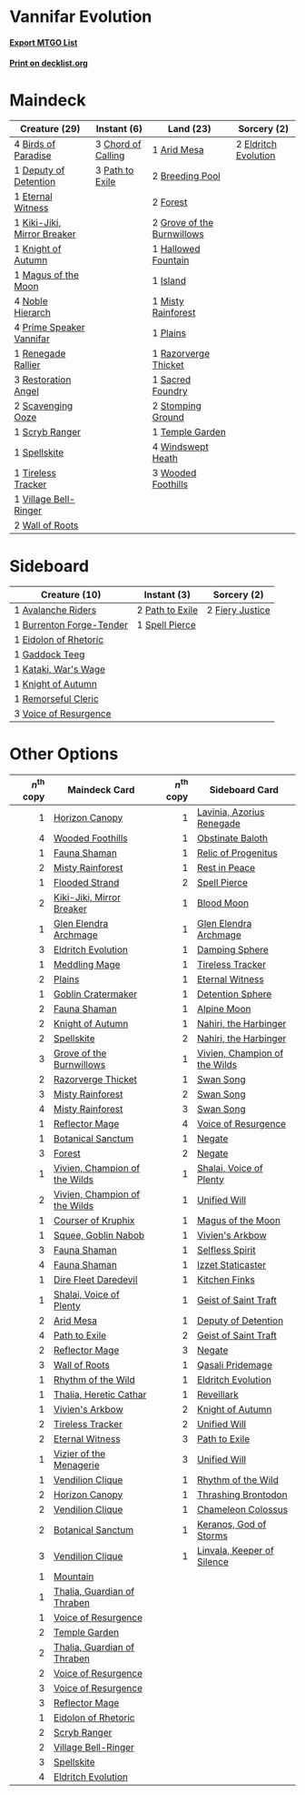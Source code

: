 # Vannifar Evolution

#### [Export MTGO List](../collection/Vannifar%20Evolution/Vannifar%20Evolution.txt)
#### [Print on decklist.org](http://decklist.org/?deckmain=1%09Arid%20Mesa%0A4%09Birds%20of%20Paradise%0A2%09Breeding%20Pool%0A3%09Chord%20of%20Calling%0A1%09Deputy%20of%20Detention%0A2%09Eldritch%20Evolution%0A1%09Eternal%20Witness%0A2%09Forest%0A2%09Grove%20of%20the%20Burnwillows%0A1%09Hallowed%20Fountain%0A1%09Island%0A1%09Kiki-Jiki,%20Mirror%20Breaker%0A1%09Knight%20of%20Autumn%0A1%09Magus%20of%20the%20Moon%0A1%09Misty%20Rainforest%0A4%09Noble%20Hierarch%0A3%09Path%20to%20Exile%0A1%09Plains%0A4%09Prime%20Speaker%20Vannifar%0A1%09Razorverge%20Thicket%0A1%09Renegade%20Rallier%0A3%09Restoration%20Angel%0A1%09Sacred%20Foundry%0A2%09Scavenging%20Ooze%0A1%09Scryb%20Ranger%0A1%09Spellskite%0A2%09Stomping%20Ground%0A1%09Temple%20Garden%0A1%09Tireless%20Tracker%0A1%09Village%20Bell-Ringer%0A2%09Wall%20of%20Roots%0A4%09Windswept%20Heath%0A3%09Wooded%20Foothills&deckside=1%09Avalanche%20Riders%0A1%09Burrenton%20Forge-Tender%0A1%09Eidolon%20of%20Rhetoric%0A2%09Fiery%20Justice%0A1%09Gaddock%20Teeg%0A1%09Kataki,%20War's%20Wage%0A1%09Knight%20of%20Autumn%0A2%09Path%20to%20Exile%0A1%09Remorseful%20Cleric%0A1%09Spell%20Pierce%0A3%09Voice%20of%20Resurgence)
# Maindeck

|                                            Creature (29)                                            |                                         Instant (6)                                         |                                              Land (23)                                              |                                          Sorcery (2)                                          |
|-----------------------------------------------------------------------------------------------------|---------------------------------------------------------------------------------------------|-----------------------------------------------------------------------------------------------------|-----------------------------------------------------------------------------------------------|
|4 [Birds of Paradise](http://gatherer.wizards.com/Pages/Card/Details.aspx?multiverseid=129906)       |3 [Chord of Calling](http://gatherer.wizards.com/Pages/Card/Details.aspx?multiverseid=383209)|1 [Arid Mesa](http://gatherer.wizards.com/Pages/Card/Details.aspx?multiverseid=405092)               |2 [Eldritch Evolution](http://gatherer.wizards.com/Pages/Card/Details.aspx?multiverseid=414456)|
|1 [Deputy of Detention](http://gatherer.wizards.com/Pages/Card/Details.aspx?multiverseid=457309)     |3 [Path to Exile](http://gatherer.wizards.com/Pages/Card/Details.aspx?multiverseid=220511)   |2 [Breeding Pool](http://gatherer.wizards.com/Pages/Card/Details.aspx?multiverseid=97088)            |                                                                                               |
|1 [Eternal Witness](http://gatherer.wizards.com/Pages/Card/Details.aspx?multiverseid=51628)          |                                                                                             |2 [Forest](http://gatherer.wizards.com/Pages/Card/Details.aspx?multiverseid=439860)                  |                                                                                               |
|1 [Kiki-Jiki, Mirror Breaker](http://gatherer.wizards.com/Pages/Card/Details.aspx?multiverseid=50321)|                                                                                             |2 [Grove of the Burnwillows](http://gatherer.wizards.com/Pages/Card/Details.aspx?multiverseid=130595)|                                                                                               |
|1 [Knight of Autumn](http://gatherer.wizards.com/Pages/Card/Details.aspx?multiverseid=452933)        |                                                                                             |1 [Hallowed Fountain](http://gatherer.wizards.com/Pages/Card/Details.aspx?multiverseid=97071)        |                                                                                               |
|1 [Magus of the Moon](http://gatherer.wizards.com/Pages/Card/Details.aspx?multiverseid=136152)       |                                                                                             |1 [Island](http://gatherer.wizards.com/Pages/Card/Details.aspx?multiverseid=439857)                  |                                                                                               |
|4 [Noble Hierarch](http://gatherer.wizards.com/Pages/Card/Details.aspx?multiverseid=179434)          |                                                                                             |1 [Misty Rainforest](http://gatherer.wizards.com/Pages/Card/Details.aspx?multiverseid=405102)        |                                                                                               |
|4 [Prime Speaker Vannifar](http://gatherer.wizards.com/Pages/Card/Details.aspx?multiverseid=457339)  |                                                                                             |1 [Plains](http://gatherer.wizards.com/Pages/Card/Details.aspx?multiverseid=439856)                  |                                                                                               |
|1 [Renegade Rallier](http://gatherer.wizards.com/Pages/Card/Details.aspx?multiverseid=423800)        |                                                                                             |1 [Razorverge Thicket](http://gatherer.wizards.com/Pages/Card/Details.aspx?multiverseid=209407)      |                                                                                               |
|3 [Restoration Angel](http://gatherer.wizards.com/Pages/Card/Details.aspx?multiverseid=240096)       |                                                                                             |1 [Sacred Foundry](http://gatherer.wizards.com/Pages/Card/Details.aspx?multiverseid=405106)          |                                                                                               |
|2 [Scavenging Ooze](http://gatherer.wizards.com/Pages/Card/Details.aspx?multiverseid=420783)         |                                                                                             |2 [Stomping Ground](http://gatherer.wizards.com/Pages/Card/Details.aspx?multiverseid=405110)         |                                                                                               |
|1 [Scryb Ranger](http://gatherer.wizards.com/Pages/Card/Details.aspx?multiverseid=118924)            |                                                                                             |1 [Temple Garden](http://gatherer.wizards.com/Pages/Card/Details.aspx?multiverseid=405112)           |                                                                                               |
|1 [Spellskite](http://gatherer.wizards.com/Pages/Card/Details.aspx?multiverseid=397743)              |                                                                                             |4 [Windswept Heath](http://gatherer.wizards.com/Pages/Card/Details.aspx?multiverseid=405115)         |                                                                                               |
|1 [Tireless Tracker](http://gatherer.wizards.com/Pages/Card/Details.aspx?multiverseid=409997)        |                                                                                             |3 [Wooded Foothills](http://gatherer.wizards.com/Pages/Card/Details.aspx?multiverseid=405116)        |                                                                                               |
|1 [Village Bell-Ringer](http://gatherer.wizards.com/Pages/Card/Details.aspx?multiverseid=409598)     |                                                                                             |                                                                                                     |                                                                                               |
|2 [Wall of Roots](http://gatherer.wizards.com/Pages/Card/Details.aspx?multiverseid=220566)           |                                                                                             |                                                                                                     |                                                                                               |


# Sideboard

|                                           Creature (10)                                           |                                       Instant (3)                                        |                                       Sorcery (2)                                        |
|---------------------------------------------------------------------------------------------------|------------------------------------------------------------------------------------------|------------------------------------------------------------------------------------------|
|1 [Avalanche Riders](http://gatherer.wizards.com/Pages/Card/Details.aspx?multiverseid=108835)      |2 [Path to Exile](http://gatherer.wizards.com/Pages/Card/Details.aspx?multiverseid=220511)|2 [Fiery Justice](http://gatherer.wizards.com/Pages/Card/Details.aspx?multiverseid=376332)|
|1 [Burrenton Forge-Tender](http://gatherer.wizards.com/Pages/Card/Details.aspx?multiverseid=438580)|1 [Spell Pierce](http://gatherer.wizards.com/Pages/Card/Details.aspx?multiverseid=425876) |                                                                                          |
|1 [Eidolon of Rhetoric](http://gatherer.wizards.com/Pages/Card/Details.aspx?multiverseid=380409)   |                                                                                          |                                                                                          |
|1 [Gaddock Teeg](http://gatherer.wizards.com/Pages/Card/Details.aspx?multiverseid=140188)          |                                                                                          |                                                                                          |
|1 [Kataki, War's Wage](http://gatherer.wizards.com/Pages/Card/Details.aspx?multiverseid=382190)    |                                                                                          |                                                                                          |
|1 [Knight of Autumn](http://gatherer.wizards.com/Pages/Card/Details.aspx?multiverseid=452933)      |                                                                                          |                                                                                          |
|1 [Remorseful Cleric](http://gatherer.wizards.com/Pages/Card/Details.aspx?multiverseid=447169)     |                                                                                          |                                                                                          |
|3 [Voice of Resurgence](http://gatherer.wizards.com/Pages/Card/Details.aspx?multiverseid=368951)   |                                                                                          |                                                                                          |


# Other Options

|*n*<sup>th</sup> copy|                                             Maindeck Card                                              |*n*<sup>th</sup> copy|                                             Sideboard Card                                             |
|--------------------:|--------------------------------------------------------------------------------------------------------|--------------------:|--------------------------------------------------------------------------------------------------------|
|                    1|[Horizon Canopy](http://gatherer.wizards.com/Pages/Card/Details.aspx?multiverseid=409571)               |                    1|[Lavinia, Azorius Renegade](http://gatherer.wizards.com/Pages/Card/Details.aspx?multiverseid=457333)    |
|                    4|[Wooded Foothills](http://gatherer.wizards.com/Pages/Card/Details.aspx?multiverseid=405116)             |                    1|[Obstinate Baloth](http://gatherer.wizards.com/Pages/Card/Details.aspx?multiverseid=438745)             |
|                    1|[Fauna Shaman](http://gatherer.wizards.com/Pages/Card/Details.aspx?multiverseid=205059)                 |                    1|[Relic of Progenitus](http://gatherer.wizards.com/Pages/Card/Details.aspx?multiverseid=174824)          |
|                    2|[Misty Rainforest](http://gatherer.wizards.com/Pages/Card/Details.aspx?multiverseid=405102)             |                    1|[Rest in Peace](http://gatherer.wizards.com/Pages/Card/Details.aspx?multiverseid=442021)                |
|                    1|[Flooded Strand](http://gatherer.wizards.com/Pages/Card/Details.aspx?multiverseid=405098)               |                    2|[Spell Pierce](http://gatherer.wizards.com/Pages/Card/Details.aspx?multiverseid=425876)                 |
|                    2|[Kiki-Jiki, Mirror Breaker](http://gatherer.wizards.com/Pages/Card/Details.aspx?multiverseid=50321)     |                    1|[Blood Moon](http://gatherer.wizards.com/Pages/Card/Details.aspx?multiverseid=45386)                    |
|                    1|[Glen Elendra Archmage](http://gatherer.wizards.com/Pages/Card/Details.aspx?multiverseid=157977)        |                    1|[Glen Elendra Archmage](http://gatherer.wizards.com/Pages/Card/Details.aspx?multiverseid=157977)        |
|                    3|[Eldritch Evolution](http://gatherer.wizards.com/Pages/Card/Details.aspx?multiverseid=414456)           |                    1|[Damping Sphere](http://gatherer.wizards.com/Pages/Card/Details.aspx?multiverseid=443101)               |
|                    1|[Meddling Mage](http://gatherer.wizards.com/Pages/Card/Details.aspx?multiverseid=179547)                |                    1|[Tireless Tracker](http://gatherer.wizards.com/Pages/Card/Details.aspx?multiverseid=409997)             |
|                    2|[Plains](http://gatherer.wizards.com/Pages/Card/Details.aspx?multiverseid=439856)                       |                    1|[Eternal Witness](http://gatherer.wizards.com/Pages/Card/Details.aspx?multiverseid=51628)               |
|                    1|[Goblin Cratermaker](http://gatherer.wizards.com/Pages/Card/Details.aspx?multiverseid=452853)           |                    1|[Detention Sphere](http://gatherer.wizards.com/Pages/Card/Details.aspx?multiverseid=270356)             |
|                    2|[Fauna Shaman](http://gatherer.wizards.com/Pages/Card/Details.aspx?multiverseid=205059)                 |                    1|[Alpine Moon](http://gatherer.wizards.com/Pages/Card/Details.aspx?multiverseid=447264)                  |
|                    2|[Knight of Autumn](http://gatherer.wizards.com/Pages/Card/Details.aspx?multiverseid=452933)             |                    1|[Nahiri, the Harbinger](http://gatherer.wizards.com/Pages/Card/Details.aspx?multiverseid=410012)        |
|                    2|[Spellskite](http://gatherer.wizards.com/Pages/Card/Details.aspx?multiverseid=397743)                   |                    2|[Nahiri, the Harbinger](http://gatherer.wizards.com/Pages/Card/Details.aspx?multiverseid=410012)        |
|                    3|[Grove of the Burnwillows](http://gatherer.wizards.com/Pages/Card/Details.aspx?multiverseid=130595)     |                    1|[Vivien, Champion of the Wilds](http://gatherer.wizards.com/Pages/Card/Details.aspx?multiverseid=461107)|
|                    2|[Razorverge Thicket](http://gatherer.wizards.com/Pages/Card/Details.aspx?multiverseid=209407)           |                    1|[Swan Song](http://gatherer.wizards.com/Pages/Card/Details.aspx?multiverseid=420715)                    |
|                    3|[Misty Rainforest](http://gatherer.wizards.com/Pages/Card/Details.aspx?multiverseid=405102)             |                    2|[Swan Song](http://gatherer.wizards.com/Pages/Card/Details.aspx?multiverseid=420715)                    |
|                    4|[Misty Rainforest](http://gatherer.wizards.com/Pages/Card/Details.aspx?multiverseid=405102)             |                    3|[Swan Song](http://gatherer.wizards.com/Pages/Card/Details.aspx?multiverseid=420715)                    |
|                    1|[Reflector Mage](http://gatherer.wizards.com/Pages/Card/Details.aspx?multiverseid=407667)               |                    4|[Voice of Resurgence](http://gatherer.wizards.com/Pages/Card/Details.aspx?multiverseid=368951)          |
|                    1|[Botanical Sanctum](http://gatherer.wizards.com/Pages/Card/Details.aspx?multiverseid=417817)            |                    1|[Negate](http://gatherer.wizards.com/Pages/Card/Details.aspx?multiverseid=423707)                       |
|                    3|[Forest](http://gatherer.wizards.com/Pages/Card/Details.aspx?multiverseid=439860)                       |                    2|[Negate](http://gatherer.wizards.com/Pages/Card/Details.aspx?multiverseid=423707)                       |
|                    1|[Vivien, Champion of the Wilds](http://gatherer.wizards.com/Pages/Card/Details.aspx?multiverseid=461107)|                    1|[Shalai, Voice of Plenty](http://gatherer.wizards.com/Pages/Card/Details.aspx?multiverseid=442923)      |
|                    2|[Vivien, Champion of the Wilds](http://gatherer.wizards.com/Pages/Card/Details.aspx?multiverseid=461107)|                    1|[Unified Will](http://gatherer.wizards.com/Pages/Card/Details.aspx?multiverseid=193456)                 |
|                    1|[Courser of Kruphix](http://gatherer.wizards.com/Pages/Card/Details.aspx?multiverseid=442153)           |                    1|[Magus of the Moon](http://gatherer.wizards.com/Pages/Card/Details.aspx?multiverseid=136152)            |
|                    1|[Squee, Goblin Nabob](http://gatherer.wizards.com/Pages/Card/Details.aspx?multiverseid=106473)          |                    1|[Vivien's Arkbow](http://gatherer.wizards.com/Pages/Card/Details.aspx?multiverseid=461108)              |
|                    3|[Fauna Shaman](http://gatherer.wizards.com/Pages/Card/Details.aspx?multiverseid=205059)                 |                    1|[Selfless Spirit](http://gatherer.wizards.com/Pages/Card/Details.aspx?multiverseid=414332)              |
|                    4|[Fauna Shaman](http://gatherer.wizards.com/Pages/Card/Details.aspx?multiverseid=205059)                 |                    1|[Izzet Staticaster](http://gatherer.wizards.com/Pages/Card/Details.aspx?multiverseid=253638)            |
|                    1|[Dire Fleet Daredevil](http://gatherer.wizards.com/Pages/Card/Details.aspx?multiverseid=439756)         |                    1|[Kitchen Finks](http://gatherer.wizards.com/Pages/Card/Details.aspx?multiverseid=370458)                |
|                    1|[Shalai, Voice of Plenty](http://gatherer.wizards.com/Pages/Card/Details.aspx?multiverseid=442923)      |                    1|[Geist of Saint Traft](http://gatherer.wizards.com/Pages/Card/Details.aspx?multiverseid=409577)         |
|                    2|[Arid Mesa](http://gatherer.wizards.com/Pages/Card/Details.aspx?multiverseid=405092)                    |                    1|[Deputy of Detention](http://gatherer.wizards.com/Pages/Card/Details.aspx?multiverseid=457309)          |
|                    4|[Path to Exile](http://gatherer.wizards.com/Pages/Card/Details.aspx?multiverseid=220511)                |                    2|[Geist of Saint Traft](http://gatherer.wizards.com/Pages/Card/Details.aspx?multiverseid=409577)         |
|                    2|[Reflector Mage](http://gatherer.wizards.com/Pages/Card/Details.aspx?multiverseid=407667)               |                    3|[Negate](http://gatherer.wizards.com/Pages/Card/Details.aspx?multiverseid=423707)                       |
|                    3|[Wall of Roots](http://gatherer.wizards.com/Pages/Card/Details.aspx?multiverseid=220566)                |                    1|[Qasali Pridemage](http://gatherer.wizards.com/Pages/Card/Details.aspx?multiverseid=179556)             |
|                    1|[Rhythm of the Wild](http://gatherer.wizards.com/Pages/Card/Details.aspx?multiverseid=457345)           |                    1|[Eldritch Evolution](http://gatherer.wizards.com/Pages/Card/Details.aspx?multiverseid=414456)           |
|                    1|[Thalia, Heretic Cathar](http://gatherer.wizards.com/Pages/Card/Details.aspx?multiverseid=414338)       |                    1|[Reveillark](http://gatherer.wizards.com/Pages/Card/Details.aspx?multiverseid=420691)                   |
|                    1|[Vivien's Arkbow](http://gatherer.wizards.com/Pages/Card/Details.aspx?multiverseid=461108)              |                    2|[Knight of Autumn](http://gatherer.wizards.com/Pages/Card/Details.aspx?multiverseid=452933)             |
|                    2|[Tireless Tracker](http://gatherer.wizards.com/Pages/Card/Details.aspx?multiverseid=409997)             |                    2|[Unified Will](http://gatherer.wizards.com/Pages/Card/Details.aspx?multiverseid=193456)                 |
|                    2|[Eternal Witness](http://gatherer.wizards.com/Pages/Card/Details.aspx?multiverseid=51628)               |                    3|[Path to Exile](http://gatherer.wizards.com/Pages/Card/Details.aspx?multiverseid=220511)                |
|                    1|[Vizier of the Menagerie](http://gatherer.wizards.com/Pages/Card/Details.aspx?multiverseid=426894)      |                    3|[Unified Will](http://gatherer.wizards.com/Pages/Card/Details.aspx?multiverseid=193456)                 |
|                    1|[Vendilion Clique](http://gatherer.wizards.com/Pages/Card/Details.aspx?multiverseid=442065)             |                    1|[Rhythm of the Wild](http://gatherer.wizards.com/Pages/Card/Details.aspx?multiverseid=457345)           |
|                    2|[Horizon Canopy](http://gatherer.wizards.com/Pages/Card/Details.aspx?multiverseid=409571)               |                    1|[Thrashing Brontodon](http://gatherer.wizards.com/Pages/Card/Details.aspx?multiverseid=456570)          |
|                    2|[Vendilion Clique](http://gatherer.wizards.com/Pages/Card/Details.aspx?multiverseid=442065)             |                    1|[Chameleon Colossus](http://gatherer.wizards.com/Pages/Card/Details.aspx?multiverseid=220451)           |
|                    2|[Botanical Sanctum](http://gatherer.wizards.com/Pages/Card/Details.aspx?multiverseid=417817)            |                    1|[Keranos, God of Storms](http://gatherer.wizards.com/Pages/Card/Details.aspx?multiverseid=380442)       |
|                    3|[Vendilion Clique](http://gatherer.wizards.com/Pages/Card/Details.aspx?multiverseid=442065)             |                    1|[Linvala, Keeper of Silence](http://gatherer.wizards.com/Pages/Card/Details.aspx?multiverseid=425838)   |
|                    1|[Mountain](http://gatherer.wizards.com/Pages/Card/Details.aspx?multiverseid=439859)                     |                     |                                                                                                        |
|                    1|[Thalia, Guardian of Thraben](http://gatherer.wizards.com/Pages/Card/Details.aspx?multiverseid=442025)  |                     |                                                                                                        |
|                    1|[Voice of Resurgence](http://gatherer.wizards.com/Pages/Card/Details.aspx?multiverseid=368951)          |                     |                                                                                                        |
|                    2|[Temple Garden](http://gatherer.wizards.com/Pages/Card/Details.aspx?multiverseid=405112)                |                     |                                                                                                        |
|                    2|[Thalia, Guardian of Thraben](http://gatherer.wizards.com/Pages/Card/Details.aspx?multiverseid=442025)  |                     |                                                                                                        |
|                    2|[Voice of Resurgence](http://gatherer.wizards.com/Pages/Card/Details.aspx?multiverseid=368951)          |                     |                                                                                                        |
|                    3|[Voice of Resurgence](http://gatherer.wizards.com/Pages/Card/Details.aspx?multiverseid=368951)          |                     |                                                                                                        |
|                    3|[Reflector Mage](http://gatherer.wizards.com/Pages/Card/Details.aspx?multiverseid=407667)               |                     |                                                                                                        |
|                    1|[Eidolon of Rhetoric](http://gatherer.wizards.com/Pages/Card/Details.aspx?multiverseid=380409)          |                     |                                                                                                        |
|                    2|[Scryb Ranger](http://gatherer.wizards.com/Pages/Card/Details.aspx?multiverseid=118924)                 |                     |                                                                                                        |
|                    2|[Village Bell-Ringer](http://gatherer.wizards.com/Pages/Card/Details.aspx?multiverseid=409598)          |                     |                                                                                                        |
|                    3|[Spellskite](http://gatherer.wizards.com/Pages/Card/Details.aspx?multiverseid=397743)                   |                     |                                                                                                        |
|                    4|[Eldritch Evolution](http://gatherer.wizards.com/Pages/Card/Details.aspx?multiverseid=414456)           |                     |                                                                                                        |

